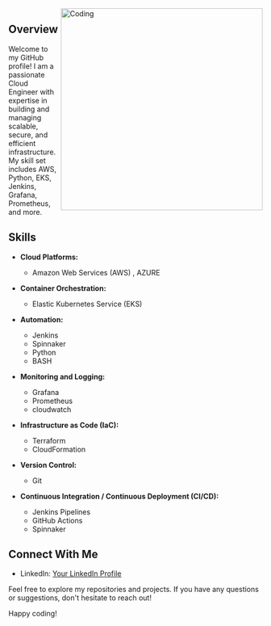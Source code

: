<img align="right" alt="Coding" width="400" src="https://static.wikia.nocookie.net/superpower-list/images/4/41/AgWt6.gif/revision/latest?cb=20160512072434">


## Overview

Welcome to my GitHub profile! I am a passionate Cloud Engineer with expertise in building and managing scalable, secure, and efficient infrastructure. My skill set includes AWS, Python, EKS, Jenkins, Grafana, Prometheus, and more.

## Skills

- **Cloud Platforms:**
  - Amazon Web Services (AWS) , AZURE

- **Container Orchestration:**
  - Elastic Kubernetes Service (EKS) 

- **Automation:**
  - Jenkins
  - Spinnaker
  - Python
  - BASH

- **Monitoring and Logging:**
  - Grafana
  - Prometheus
  - cloudwatch

- **Infrastructure as Code (IaC):**
  - Terraform
  - CloudFormation

- **Version Control:**
  - Git

- **Continuous Integration / Continuous Deployment (CI/CD):**
  - Jenkins Pipelines
  - GitHub Actions
  - Spinnaker

## Connect With Me

- LinkedIn: [Your LinkedIn Profile](https://www.linkedin.com/in/sabeesh-h-4379432b/)

Feel free to explore my repositories and projects. If you have any questions or suggestions, don't hesitate to reach out!

Happy coding!

